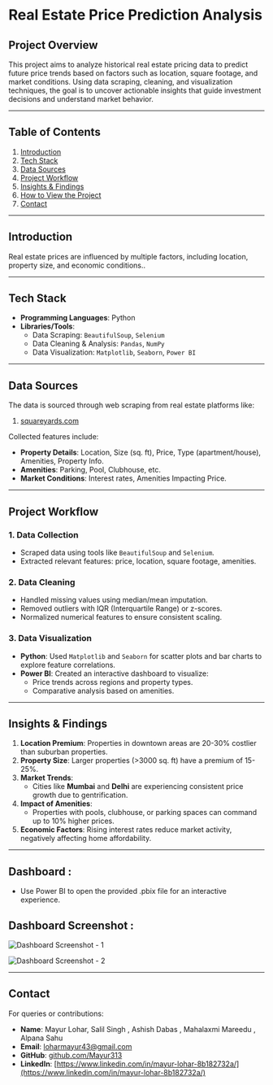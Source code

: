# **Real Estate Price Prediction Analysis**

## **Project Overview**  
This project aims to analyze historical real estate pricing data to predict future price trends based on factors such as location, square footage, and market conditions. Using data scraping, cleaning, and visualization techniques, the goal is to uncover actionable insights that guide investment decisions and understand market behavior.  

---

## **Table of Contents**  
1. [Introduction](#introduction)  
2. [Tech Stack](#tech-stack)  
3. [Data Sources](#data-sources)  
4. [Project Workflow](#project-workflow)  
5. [Insights & Findings](#insights--findings)  
6. [How to View the Project](#how-to-run-the-project)  
7. [Contact](#contact)  

---

## **Introduction**  
Real estate prices are influenced by multiple factors, including location, property size, and economic conditions..  

---

## **Tech Stack**  
- **Programming Languages**: Python  
- **Libraries/Tools**:  
  - Data Scraping: `BeautifulSoup`, `Selenium`  
  - Data Cleaning & Analysis: `Pandas`, `NumPy`  
  - Data Visualization: `Matplotlib`, `Seaborn`, `Power BI`  

---

## **Data Sources**  
The data is sourced through web scraping from real estate platforms like:  
1. [squareyards.com](https://www.squareyards.com/?source=fyEmgc3%2FD3F2sUtf6c4d6Q%3D%3D0n&gclid=Cj0KCQiAouG5BhDBARIsAOc08RTXCl6_3USKv007I7H7A2lHejiH6IdwtJDljlVZBNK09WwVot8PMbcaAmlsEALw_wcB&gad_source=1)

Collected features include:  
- **Property Details**: Location, Size (sq. ft), Price, Type (apartment/house), Amenities, Property Info.  
- **Amenities**: Parking, Pool, Clubhouse, etc.  
- **Market Conditions**: Interest rates, Amenities Impacting Price.  

---

## **Project Workflow**  

### **1. Data Collection**  
- Scraped data using tools like `BeautifulSoup` and `Selenium`.  
- Extracted relevant features: price, location, square footage, amenities.  

### **2. Data Cleaning**  
- Handled missing values using median/mean imputation.  
- Removed outliers with IQR (Interquartile Range) or z-scores.  
- Normalized numerical features to ensure consistent scaling.  

### **3. Data Visualization**  
- **Python**: Used `Matplotlib` and `Seaborn` for scatter plots and bar charts to explore feature correlations.  
- **Power BI**: Created an interactive dashboard to visualize:  
  - Price trends across regions and property types.  
  - Comparative analysis based on amenities.  

---

## **Insights & Findings**  

1. **Location Premium**: Properties in downtown areas are 20-30% costlier than suburban properties.  
2. **Property Size**: Larger properties (>3000 sq. ft) have a premium of 15-25%.  
3. **Market Trends**:  
   - Cities like **Mumbai** and **Delhi** are experiencing consistent price growth due to gentrification.  
5. **Impact of Amenities**:  
   - Properties with pools, clubhouse, or parking spaces can command up to 10% higher prices.  
6. **Economic Factors**: Rising interest rates reduce market activity, negatively affecting home affordability.  

---

## **Dashboard** :
- Use Power BI to open the provided .pbix file for an interactive experience.

## **Dashboard Screenshot** :

![Dashboard Screenshot - 1](https://drive.google.com/file/d/1DvAWmHmZPXILaMjlPWzugxd4cayApdfo/view?usp=sharing)

![Dashboard Screenshot - 2](https://drive.google.com/file/d/1NfS--DdIR0C_AekDnjyEuU2EU-ebL5xP/view?usp=sharing)

---

## Contact  
For queries or contributions:  

- **Name**: Mayur Lohar, Salil Singh , Ashish Dabas , Mahalaxmi Mareedu , Alpana Sahu 
- **Email**: [loharmayur43@gmail.com](loharmayur43@gmail.com)  
- **GitHub**: [github.com/Mayur313](https://github.com/Mayur313)  
- **LinkedIn**: [https://www.linkedin.com/in/mayur-lohar-8b182732a/](https://www.linkedin.com/in/mayur-lohar-8b182732a/)  
